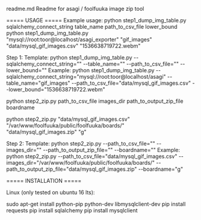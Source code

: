 readme.md
Readme for asagi / foolfuuka image zip tool



===== USAGE =====
Example usage:
python step1_dump_img_table.py sqlalchemy_connect_string table_name path_to_csv_file lower_bound
python step1_dump_img_table.py "mysql://root:toor@localhost/asagi_exporter" "gif_images" "data/mysql_gif_images.csv" "1536638719722.webm"

Step 1:
Template:
python step1_dump_img_table.py --sqlalchemy_connect_string="" --table_name="" --path_to_csv_file="" --lower_bound=""
Example:
python step1_dump_img_table.py --sqlalchemy_connect_string="mysql://root:toor@localhost/asagi" --table_name="gif_images" --path_to_csv_file="data/mysql_gif_images.csv" --lower_bound="1536638719722.webm"






python step2_zip.py path_to_csv_file images_dir path_to_output_zip_file boardname

python step2_zip.py "data/mysql_gif_images.csv" "/var/www/foolfuuka/public/foolfuuka/boards/" "data/mysql_gif_images.zip" "g"

Step 2:
Template:
python step2_zip.py --path_to_csv_file="" --images_dir="" --path_to_output_zip_file="" --boardname=""
Example:
python step2_zip.py --path_to_csv_file="data/mysql_gif_images.csv" --images_dir="/var/www/foolfuuka/public/foolfuuka/boards/" --path_to_output_zip_file="data/mysql_gif_images.zip" --boardname="g"



===== INSTALLATION =====

Linux (only tested on ubuntu 16 lts):

sudo apt-get install python-pip python-dev libmysqlclient-dev
pip install requests
pip install sqlalchemy
pip install mysqlclient




